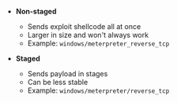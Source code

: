 - **Non-staged**
	- Sends exploit shellcode all at once
	- Larger in size and won't always work
	- Example: `windows/meterpreter_reverse_tcp`

- **Staged**
	- Sends payload in stages
	- Can be less stable
	- Example: `windows/meterpreter/reverse_tcp`